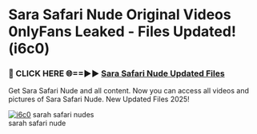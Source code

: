 # Sara Safari Nude Original Videos 0nlyFans Leaked - Files Updated! (i6c0)

<h3>🔴 CLICK HERE 🌐==►► <a href="https://tinyurl.com/yrmya6cz" rel="nofollow">Sara Safari Nude Updated Files</a></h3>

Get Sara Safari Nude and all content. Now you can access all videos and pictures of Sara Safari Nude. New Updated Files 2025!

[![i6c0](https://i.imgur.com/FMdXYCs.gif)](https://tinyurl.com/yrmya6cz)
sarah safari nudes<br>
sarah safari nude